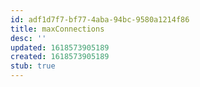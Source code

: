 ```yaml
---
id: adf1d7f7-bf77-4aba-94bc-9580a1214f86
title: maxConnections
desc: ''
updated: 1618573905189
created: 1618573905189
stub: true
---
```


